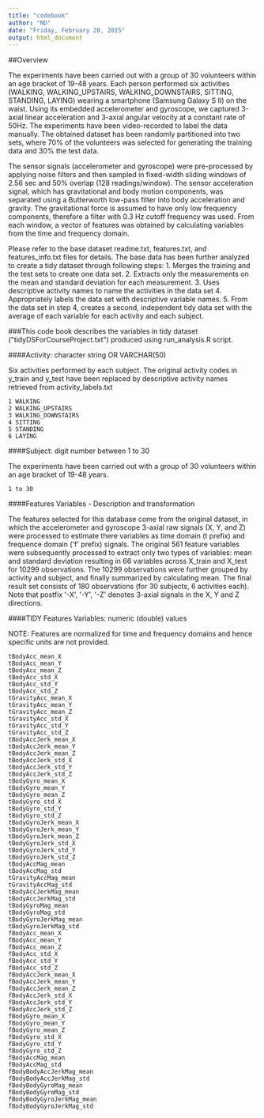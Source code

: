 ```yaml
---
title: "codebook"
author: "ND"
date: "Friday, February 20, 2015"
output: html_document
---
```


##Overview

The experiments have been carried out with a group of 30 volunteers within an age bracket of 19-48 years. Each person performed six activities (WALKING, WALKING_UPSTAIRS, WALKING_DOWNSTAIRS, SITTING, STANDING, LAYING) wearing a smartphone (Samsung Galaxy S II) on the waist. Using its embedded accelerometer and gyroscope, we captured 3-axial linear acceleration and 3-axial angular velocity at a constant rate of 50Hz. The experiments have been video-recorded to label the data manually. The obtained dataset has been randomly partitioned into two sets, where 70% of the volunteers was selected for generating the training data and 30% the test data. 

The sensor signals (accelerometer and gyroscope) were pre-processed by applying noise filters and then sampled in fixed-width sliding windows of 2.56 sec and 50% overlap (128 readings/window). The sensor acceleration signal, which has gravitational and body motion components, was separated using a Butterworth low-pass filter into body acceleration and gravity. The gravitational force is assumed to have only low frequency components, therefore a filter with 0.3 Hz cutoff frequency was used. From each window, a vector of features was obtained by calculating variables from the time and frequency domain.

Please refer to the base dataset readme.txt, features.txt, and features_info.txt files for details. The base data has been further analyzed to create a tidy dataset through following steps:
    1. Merges the training and the test sets to create one data set.
    2. Extracts only the measurements on the mean and standard deviation for each         measurement. 
    3. Uses descriptive activity names to name the activities in the data set
    4. Appropriately labels the data set with descriptive variable names. 
    5. From the data set in step 4, creates a second, independent tidy data set with the average of each variable for each activity and each subject.

###This code book describes the variables in tidy dataset ("tidyDSForCourseProject.txt") produced using run_analysis.R script.


####Activity:    character string OR VARCHAR(50)
    
Six activities performed by each subject. The original activity codes in y_train and y_test have been replaced by descriptive activity names retrieved from activity_labels.txt
    
    1 WALKING
    2 WALKING_UPSTAIRS
    3 WALKING_DOWNSTAIRS
    4 SITTING
    5 STANDING
    6 LAYING
    
####Subject:     digit number between 1 to 30 
    
The experiments have been carried out with a group of 30 volunteers within an age bracket of 19-48 years.

    1 to 30
    

####Features Variables - Description and transformation

The features selected for this database come from the original dataset, in which the accelerometer and gyroscope 3-axial raw signals (X, Y, and Z) were processed to estimate there variables as time domain (t prefix) and frequence domain ('f' prefix) signals. The original 561 feature variables were subsequently processed to extract only two types of variables: mean and standard deviation resulting in 66 variables across X_train and X_test for 10299 observations. The 10299 observations were further grouped by activity and subject, and finally summarized by calculating mean. The final result set consists of 180 observations (for 30 subjects, 6 activities each). Note that postfix '-X', '-Y', '-Z' denotes 3-axial signals in the X, Y and Z directions.

####TIDY Features Variables:    numeric (double) values

NOTE: Features are normalized for time and frequency domains and hence specific units are not provided.

    tBodyAcc_mean_X
    tBodyAcc_mean_Y
    tBodyAcc_mean_Z
    tBodyAcc_std_X
    tBodyAcc_std_Y
    tBodyAcc_std_Z
    tGravityAcc_mean_X
    tGravityAcc_mean_Y
    tGravityAcc_mean_Z
    tGravityAcc_std_X
    tGravityAcc_std_Y
    tGravityAcc_std_Z
    tBodyAccJerk_mean_X
    tBodyAccJerk_mean_Y
    tBodyAccJerk_mean_Z
    tBodyAccJerk_std_X
    tBodyAccJerk_std_Y
    tBodyAccJerk_std_Z
    tBodyGyro_mean_X
    tBodyGyro_mean_Y
    tBodyGyro_mean_Z
    tBodyGyro_std_X
    tBodyGyro_std_Y
    tBodyGyro_std_Z
    tBodyGyroJerk_mean_X
    tBodyGyroJerk_mean_Y
    tBodyGyroJerk_mean_Z
    tBodyGyroJerk_std_X
    tBodyGyroJerk_std_Y
    tBodyGyroJerk_std_Z
    tBodyAccMag_mean
    tBodyAccMag_std
    tGravityAccMag_mean
    tGravityAccMag_std
    tBodyAccJerkMag_mean
    tBodyAccJerkMag_std
    tBodyGyroMag_mean
    tBodyGyroMag_std
    tBodyGyroJerkMag_mean
    tBodyGyroJerkMag_std
    fBodyAcc_mean_X
    fBodyAcc_mean_Y
    fBodyAcc_mean_Z
    fBodyAcc_std_X
    fBodyAcc_std_Y
    fBodyAcc_std_Z
    fBodyAccJerk_mean_X
    fBodyAccJerk_mean_Y
    fBodyAccJerk_mean_Z
    fBodyAccJerk_std_X
    fBodyAccJerk_std_Y
    fBodyAccJerk_std_Z
    fBodyGyro_mean_X
    fBodyGyro_mean_Y
    fBodyGyro_mean_Z
    fBodyGyro_std_X
    fBodyGyro_std_Y
    fBodyGyro_std_Z
    fBodyAccMag_mean
    fBodyAccMag_std
    fBodyBodyAccJerkMag_mean
    fBodyBodyAccJerkMag_std
    fBodyBodyGyroMag_mean
    fBodyBodyGyroMag_std
    fBodyBodyGyroJerkMag_mean
    fBodyBodyGyroJerkMag_std

